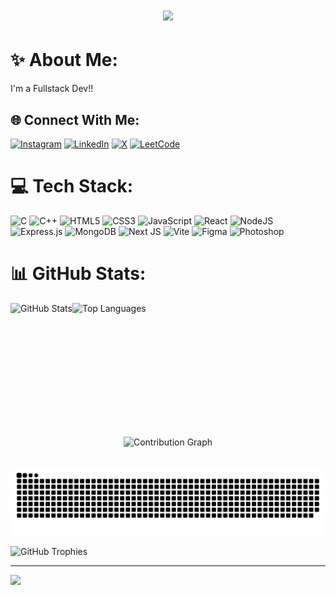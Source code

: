<h1 align="center">
    <img src="https://readme-typing-svg.herokuapp.com?font=Righteous&size=35&center=true&vCenter=true&width=500&height=70&duration=4000&lines=Hi+There!!+%F0%9F%91%8B;+I'm+QuantumHamza2!+%F0%9F%98%89" />
</h1>

# ✨ About Me:
I'm a Fullstack Dev!! 

## 🌐 Connect With Me:
[![Instagram](https://img.shields.io/badge/Instagram-%23E4405F.svg?logo=Instagram&logoColor=white)](https://instagram.com/ysameer_001) 
[![LinkedIn](https://img.shields.io/badge/LinkedIn-%230077B5.svg?logo=linkedin&logoColor=white)](https://linkedin.com/in/sameer-yadav-214a01282/) 
[![X](https://img.shields.io/badge/X-black.svg?logo=X&logoColor=white)](https://x.com/ysameer001)
[![LeetCode](https://img.shields.io/badge/LeetCode-%23FFA116.svg?logo=leetcode&logoColor=white)](https://leetcode.com/QuantumHamza2) <!-- Place your LeetCode profile URL here -->

# 💻 Tech Stack:
![C](https://img.shields.io/badge/c-%2300599C.svg?style=for-the-badge&logo=c&logoColor=white) 
![C++](https://img.shields.io/badge/c++-%2300599C.svg?style=for-the-badge&logo=c%2B%2B&logoColor=white) 
![HTML5](https://img.shields.io/badge/html5-%23E34F26.svg?style=for-the-badge&logo=html5&logoColor=white) 
![CSS3](https://img.shields.io/badge/css3-%231572B6.svg?style=for-the-badge&logo=css3&logoColor=white) 
![JavaScript](https://img.shields.io/badge/javascript-%23323330.svg?style=for-the-badge&logo=javascript&logoColor=%23F7DF1E) 
![React](https://img.shields.io/badge/react-%2320232a.svg?style=for-the-badge&logo=react&logoColor=%2361DAFB) 
![NodeJS](https://img.shields.io/badge/node.js-6DA55F?style=for-the-badge&logo=node.js&logoColor=white) 
![Express.js](https://img.shields.io/badge/express.js-%23404d59.svg?style=for-the-badge&logo=express&logoColor=%2361DAFB) 
![MongoDB](https://img.shields.io/badge/mongodb-%2347A248.svg?style=for-the-badge&logo=mongodb&logoColor=white) 
![Next JS](https://img.shields.io/badge/next-black?style=for-the-badge&logo=next.js&logoColor=white) 
![Vite](https://img.shields.io/badge/vite-%23646CFF.svg?style=for-the-badge&logo=vite&logoColor=white) 
![Figma](https://img.shields.io/badge/figma-%23F24E1E.svg?style=for-the-badge&logo=figma&logoColor=white) 
![Photoshop](https://img.shields.io/badge/adobe%20photoshop-%2331A8FF.svg?style=for-the-badge&logo=adobe%20photoshop&logoColor=white)

# 📊 GitHub Stats:
<p><img align="left" src="https://gitmystat.vercel.app/user?theme=tokyonight&username=QuantumHamza2" alt="GitHub Stats" height="200" /></p>
<img src="https://github-readme-stats.vercel.app/api/top-langs/?username=QuantumHamza2&theme=tokyonight&hide_border=false&include_all_commits=true&count_private=true&layout=compact" alt="Top Languages" style="width: 48%; height: 200px; display: inline-block;" />

<p align="center">
  <img src="https://github-profile-summary-cards.vercel.app/api/cards/profile-details?username=QuantumHamza2&theme=tokyonight" alt="Contribution Graph" />
</p>

<br clear="both">

<img src="https://raw.githubusercontent.com/qh21/qh21/output/snake.svg" alt="Snake animation" />

![GitHub Trophies](https://github-trophies.vercel.app/?username=QuantumHamza2&theme=gruvbox&no-frame=false&no-bg=false&margin-w=4)

---
[![](https://visitcount.itsvg.in/api?id=QuantumHamza2&icon=0&color=6)](https://visitcount.itsvg.in)

<!-- Customize links like LeetCode here -->
